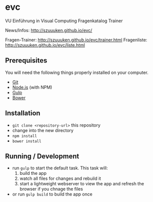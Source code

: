 evc
===

VU Einführung in Visual Computing Fragenkatalog Trainer

News/Infos: http://szuuuken.github.io/evc/

Fragen-Trainer: http://szuuuken.github.io/evc/trainer.html
Fragenliste: http://szuuuken.github.io/evc/liste.html

## Prerequisites

You will need the following things properly installed on your computer.

* [Git](http://git-scm.com/)
* [Node.js](http://nodejs.org/) (with NPM)
* [Gulp](http://gulpjs.com/)
* [Bower](http://bower.io/)

## Installation

* `git clone <repository-url>` this repository
* change into the new directory
* `npm install`
* `bower install`

## Running / Development

* run `gulp` to start the default task. This task will:
  1. build the app
  2. watch all files for changes and rebuild it
  3. start a lightweight webserver to view the app and refresh the browser if you chnage the files
* or run `gulp build` to build the app once